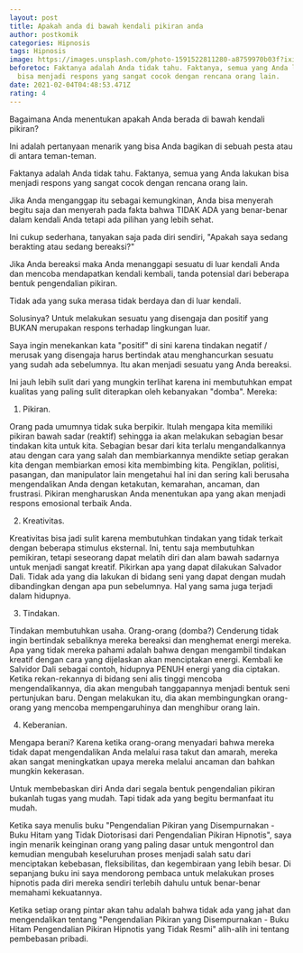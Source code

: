 ```yaml
---
layout: post
title: Apakah anda di bawah kendali pikiran anda
author: postkomik
categories: Hipnosis
tags: Hipnosis
image: https://images.unsplash.com/photo-1591522811280-a8759970b03f?ixid=MXwxMjA3fDB8MHxwaG90by1wYWdlfHx8fGVufDB8fHw%3D&ixlib=rb-1.2.1&auto=format&fit=crop&w=750&q=80
beforetoc: Faktanya adalah Anda tidak tahu. Faktanya, semua yang Anda lakukan
  bisa menjadi respons yang sangat cocok dengan rencana orang lain.
date: 2021-02-04T04:48:53.471Z
rating: 4
---
```

Bagaimana Anda menentukan apakah Anda berada di bawah kendali pikiran?

Ini adalah pertanyaan menarik yang bisa Anda bagikan di sebuah pesta atau di antara teman-teman.

Faktanya adalah Anda tidak tahu. Faktanya, semua yang Anda lakukan bisa menjadi respons yang sangat cocok dengan rencana orang lain.

Jika Anda menganggap itu sebagai kemungkinan, Anda bisa menyerah begitu saja dan menyerah pada fakta bahwa TIDAK ADA yang benar-benar dalam kendali Anda tetapi ada pilihan yang lebih sehat.

Ini cukup sederhana, tanyakan saja pada diri sendiri, "Apakah saya sedang berakting atau sedang bereaksi?"

Jika Anda bereaksi maka Anda menanggapi sesuatu di luar kendali Anda dan mencoba mendapatkan kendali kembali, tanda potensial dari beberapa bentuk pengendalian pikiran.

Tidak ada yang suka merasa tidak berdaya dan di luar kendali.

Solusinya? Untuk melakukan sesuatu yang disengaja dan positif yang BUKAN merupakan respons terhadap lingkungan luar.

Saya ingin menekankan kata "positif" di sini karena tindakan negatif / merusak yang disengaja harus bertindak atau menghancurkan sesuatu yang sudah ada sebelumnya. Itu akan menjadi sesuatu yang Anda bereaksi.

Ini jauh lebih sulit dari yang mungkin terlihat karena ini membutuhkan empat kualitas yang paling sulit diterapkan oleh kebanyakan "domba". Mereka:

1. Pikiran.

Orang pada umumnya tidak suka berpikir. Itulah mengapa kita memiliki pikiran bawah sadar (reaktif) sehingga ia akan melakukan sebagian besar tindakan kita untuk kita. Sebagian besar dari kita terlalu mengandalkannya atau dengan cara yang salah dan membiarkannya mendikte setiap gerakan kita dengan membiarkan emosi kita membimbing kita. Pengiklan, politisi, pasangan, dan manipulator lain mengetahui hal ini dan sering kali berusaha mengendalikan Anda dengan ketakutan, kemarahan, ancaman, dan frustrasi. Pikiran mengharuskan Anda menentukan apa yang akan menjadi respons emosional terbaik Anda.

2. Kreativitas.

Kreativitas bisa jadi sulit karena membutuhkan tindakan yang tidak terkait dengan beberapa stimulus eksternal. Ini, tentu saja membutuhkan pemikiran, tetapi seseorang dapat melatih diri dan alam bawah sadarnya untuk menjadi sangat kreatif. Pikirkan apa yang dapat dilakukan Salvador Dali. Tidak ada yang dia lakukan di bidang seni yang dapat dengan mudah dibandingkan dengan apa pun sebelumnya. Hal yang sama juga terjadi dalam hidupnya.

3. Tindakan.

Tindakan membutuhkan usaha. Orang-orang (domba?) Cenderung tidak ingin bertindak sebaliknya mereka bereaksi dan menghemat energi mereka. Apa yang tidak mereka pahami adalah bahwa dengan mengambil tindakan kreatif dengan cara yang dijelaskan akan menciptakan energi. Kembali ke Salvidor Dali sebagai contoh, hidupnya PENUH energi yang dia ciptakan. Ketika rekan-rekannya di bidang seni alis tinggi mencoba mengendalikannya, dia akan mengubah tanggapannya menjadi bentuk seni pertunjukan baru. Dengan melakukan itu, dia akan membingungkan orang-orang yang mencoba mempengaruhinya dan menghibur orang lain.

4. Keberanian.

Mengapa berani? Karena ketika orang-orang menyadari bahwa mereka tidak dapat mengendalikan Anda melalui rasa takut dan amarah, mereka akan sangat meningkatkan upaya mereka melalui ancaman dan bahkan mungkin kekerasan.

Untuk membebaskan diri Anda dari segala bentuk pengendalian pikiran bukanlah tugas yang mudah. Tapi tidak ada yang begitu bermanfaat itu mudah.

Ketika saya menulis buku "Pengendalian Pikiran yang Disempurnakan - Buku Hitam yang Tidak Diotorisasi dari Pengendalian Pikiran Hipnotis", saya ingin menarik keinginan orang yang paling dasar untuk mengontrol dan kemudian mengubah keseluruhan proses menjadi salah satu dari menciptakan kebebasan, fleksibilitas, dan kegembiraan yang lebih besar. Di sepanjang buku ini saya mendorong pembaca untuk melakukan proses hipnotis pada diri mereka sendiri terlebih dahulu untuk benar-benar memahami kekuatannya.

Ketika setiap orang pintar akan tahu adalah bahwa tidak ada yang jahat dan mengendalikan tentang "Pengendalian Pikiran yang Disempurnakan - Buku Hitam Pengendalian Pikiran Hipnotis yang Tidak Resmi" alih-alih ini tentang pembebasan pribadi.